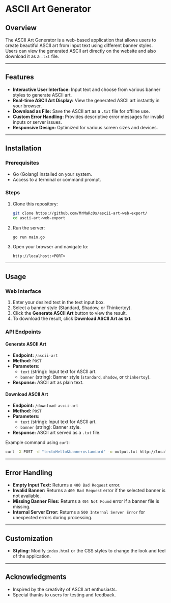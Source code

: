 # ASCII Art Generator

## Overview
The ASCII Art Generator is a web-based application that allows users to create beautiful ASCII art from input text using different banner styles. Users can view the generated ASCII art directly on the website and also download it as a `.txt` file.

---

## Features
- **Interactive User Interface:** Input text and choose from various banner styles to generate ASCII art.
- **Real-time ASCII Art Display:** View the generated ASCII art instantly in your browser.
- **Download as File:** Save the ASCII art as a `.txt` file for offline use.
- **Custom Error Handling:** Provides descriptive error messages for invalid inputs or server issues.
- **Responsive Design:** Optimized for various screen sizes and devices.

---

## Installation

### Prerequisites
- Go (Golang) installed on your system.
- Access to a terminal or command prompt.

### Steps
1. Clone this repository:
   ```bash
   git clone https://github.com/MrMaRc0s/ascii-art-web-export/
   cd ascii-art-web-export
   ```

2. Run the server:
   ```bash
   go run main.go
   ```

3. Open your browser and navigate to:
   ```
   http://localhost:<PORT>
   ```

---

## Usage

### Web Interface
1. Enter your desired text in the text input box.
2. Select a banner style (Standard, Shadow, or Thinkertoy).
3. Click the **Generate ASCII Art** button to view the result.
4. To download the result, click **Download ASCII Art as txt**.

### API Endpoints

#### Generate ASCII Art
- **Endpoint:** `/ascii-art`
- **Method:** `POST`
- **Parameters:**
  - `text` (string): Input text for ASCII art.
  - `banner` (string): Banner style (`standard`, `shadow`, or `thinkertoy`).
- **Response:** ASCII art as plain text.

#### Download ASCII Art
- **Endpoint:** `/download-ascii-art`
- **Method:** `POST`
- **Parameters:**
  - `text` (string): Input text for ASCII art.
  - `banner` (string): Banner style.
- **Response:** ASCII art served as a `.txt` file.

Example command using `curl`:
```bash
curl -X POST -d "text=Hello&banner=standard" -o output.txt http://localhost:8080/download-ascii-art
```

---

## Error Handling
- **Empty Input Text:** Returns a `400 Bad Request` error.
- **Invalid Banner:** Returns a `400 Bad Request` error if the selected banner is not available.
- **Missing Banner Files:** Returns a `404 Not Found` error if a banner file is missing.
- **Internal Server Error:** Returns a `500 Internal Server Error` for unexpected errors during processing.

---

## Customization
- **Styling:** Modify `index.html` or the CSS styles to change the look and feel of the application.

---

## Acknowledgments
- Inspired by the creativity of ASCII art enthusiasts.
- Special thanks to users for testing and feedback.
